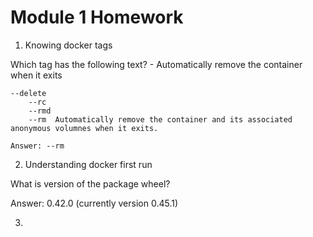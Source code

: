 # Module 1 Homework

1. Knowing docker tags

Which tag has the following text? - Automatically remove the container when it exits

    --delete 
        --rc 
        --rmd
        --rm  Automatically remove the container and its associated anonymous volumnes when it exits.
    
    Answer: --rm

2. Understanding docker first run

What is version of the package wheel?

Answer: 0.42.0 (currently version 0.45.1)

3.